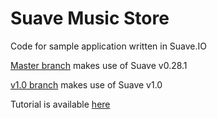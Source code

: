 # Suave Music Store
Code for sample application written in Suave.IO

[Master branch](https://github.com/theimowski/suavemusicstore) makes use of Suave v0.28.1

[v1.0 branch](https://github.com/theimowski/suavemusicstore/tree/v1.0) makes use of Suave v1.0

Tutorial is available [here](https://www.gitbook.com/book/theimowski/suave-music-store)
